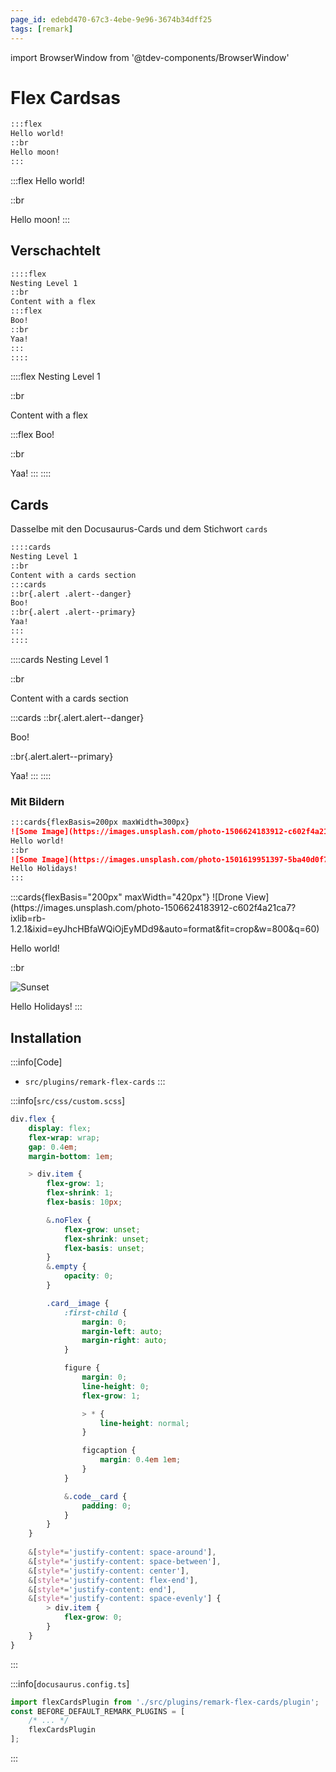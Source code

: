 ```yaml
---
page_id: edebd470-67c3-4ebe-9e96-3674b34dff25
tags: [remark]
---
```


import BrowserWindow from '@tdev-components/BrowserWindow'

# Flex Cardsas

```md
:::flex
Hello world!
::br
Hello moon!
:::
```

<BrowserWindow>
  :::flex
  Hello world!

  ::br

  Hello moon!
  :::
</BrowserWindow>

## Verschachtelt

```md
::::flex
Nesting Level 1
::br
Content with a flex
:::flex
Boo!
::br
Yaa!
:::
::::
```

<BrowserWindow>
  ::::flex
  Nesting Level 1

  ::br

  Content with a flex

  :::flex
  Boo!

  ::br

  Yaa!
  :::
  ::::
</BrowserWindow>

## Cards

Dasselbe mit den Docusaurus-Cards und dem Stichwort `cards`

```md
::::cards
Nesting Level 1
::br
Content with a cards section
:::cards
::br{.alert .alert--danger}
Boo!
::br{.alert .alert--primary}
Yaa!
:::
::::
```

<BrowserWindow>
  ::::cards
  Nesting Level 1

  ::br

  Content with a cards section

  :::cards
  ::br{.alert.alert--danger}

  Boo!

  ::br{.alert.alert--primary}

  Yaa!
  :::
  ::::
</BrowserWindow>

### Mit Bildern

```md
:::cards{flexBasis=200px maxWidth=300px}
![Some Image](https://images.unsplash.com/photo-1506624183912-c602f4a21ca7?ixlib=rb-1.2.1&ixid=eyJhcHBfaWQiOjEyMDd9&auto=format&fit=crop&w=800&q=60)
Hello world!
::br
![Some Image](https://images.unsplash.com/photo-1501619951397-5ba40d0f75da?ixlib=rb-1.2.1&auto=format&fit=crop&w=1655&q=80)
Hello Holidays!
:::
```

<BrowserWindow>
  :::cards{flexBasis="200px" maxWidth="420px"}
  ![Drone View](https://images.unsplash.com/photo-1506624183912-c602f4a21ca7?ixlib=rb-1.2.1&ixid=eyJhcHBfaWQiOjEyMDd9&auto=format&fit=crop&w=800&q=60)

  Hello world!

  ::br

  ![Sunset](https://images.unsplash.com/photo-1501619951397-5ba40d0f75da?ixlib=rb-1.2.1&auto=format&fit=crop&w=1655&q=80)

  Hello Holidays!
  :::
</BrowserWindow>

## Installation

:::info[Code]
- `src/plugins/remark-flex-cards`
:::

:::info[`src/css/custom.scss`]
```css
div.flex {
    display: flex;
    flex-wrap: wrap;
    gap: 0.4em;
    margin-bottom: 1em;

    > div.item {
        flex-grow: 1;
        flex-shrink: 1;
        flex-basis: 10px;

        &.noFlex {
            flex-grow: unset;
            flex-shrink: unset;
            flex-basis: unset;
        }
        &.empty {
            opacity: 0;
        }

        .card__image {
            :first-child {
                margin: 0;
                margin-left: auto;
                margin-right: auto;
            }

            figure {
                margin: 0;
                line-height: 0;
                flex-grow: 1;

                > * {
                    line-height: normal;
                }

                figcaption {
                    margin: 0.4em 1em;
                }
            }

            &.code__card {
                padding: 0;
            }
        }
    }
    
    &[style*='justify-content: space-around'],
    &[style*='justify-content: space-between'],
    &[style*='justify-content: center'],
    &[style*='justify-content: flex-end'],
    &[style*='justify-content: end'],
    &[style*='justify-content: space-evenly'] {
        > div.item {
            flex-grow: 0;
        }
    }
}
```
:::

:::info[`docusaurus.config.ts`]
```ts
import flexCardsPlugin from './src/plugins/remark-flex-cards/plugin';
const BEFORE_DEFAULT_REMARK_PLUGINS = [
    /* ... */
    flexCardsPlugin
];
```
:::